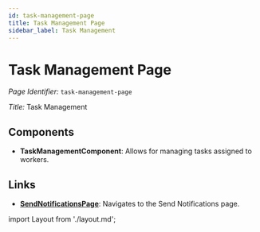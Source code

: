 ```yaml
---
id: task-management-page
title: Task Management Page
sidebar_label: Task Management
---
```


# Task Management Page

*Page Identifier:* `task-management-page`

*Title:* Task Management

## Components
- **TaskManagementComponent**: Allows for managing tasks assigned to workers.



## Links
- [**SendNotificationsPage**](/): Navigates to the Send Notifications page.

import Layout from './layout.md';

<Layout />

